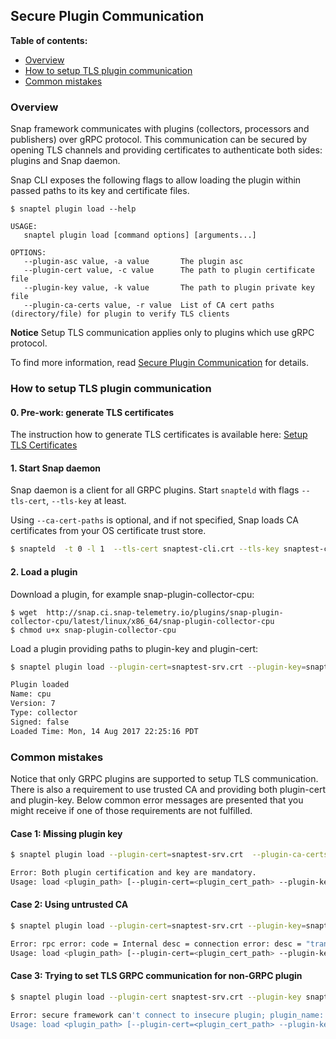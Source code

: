 ## Secure Plugin Communication

**Table of contents:**
  * [Overview](#overview)
  * [How to setup TLS plugin communication](#how-to-setup-tls-plugin-communication)
  * [Common mistakes](#common-mistakes)

### Overview
Snap framework communicates with plugins (collectors, processors and publishers) over gRPC protocol. This communication can be secured
by opening TLS channels and providing certificates to authenticate both sides: plugins and Snap daemon.

Snap CLI exposes the following flags to allow loading the plugin within passed paths to its key and certificate files.

```
$ snaptel plugin load --help

USAGE:
   snaptel plugin load [command options] [arguments...]

OPTIONS:
   --plugin-asc value, -a value       The plugin asc
   --plugin-cert value, -c value      The path to plugin certificate file
   --plugin-key value, -k value       The path to plugin private key file
   --plugin-ca-certs value, -r value  List of CA cert paths (directory/file) for plugin to verify TLS clients

```

**Notice** Setup TLS communication applies only to plugins which use gRPC protocol.

To find more information, read
[Secure Plugin Communication](https://github.com/intelsdi-x/snap/blob/master/docs/SECURE_PLUGIN_COMMUNICATION.md) for details.


### How to setup TLS plugin communication

#### 0. Pre-work: generate TLS certificates
The instruction how to generate TLS certificates is available here: [Setup TLS Certificates](https://github.com/intelsdi-x/snap/blob/master/docs/SETUP_TLS_CERTIFICATES.md)

#### 1. Start Snap daemon
Snap daemon is a client for all GRPC plugins. Start `snapteld` with flags `--tls-cert`, `--tls-key` at least.

Using `--ca-cert-paths` is optional, and if not specified, Snap loads CA certificates from your OS certificate trust store.

```sh
$ snapteld  -t 0 -l 1  --tls-cert snaptest-cli.crt --tls-key snaptest-cli.key --ca-cert-paths snaptest-ca.crt
```

#### 2. Load a plugin
Download a plugin, for example snap-plugin-collector-cpu:

```
$ wget  http://snap.ci.snap-telemetry.io/plugins/snap-plugin-collector-cpu/latest/linux/x86_64/snap-plugin-collector-cpu
$ chmod u+x snap-plugin-collector-cpu
```

Load a plugin providing paths to plugin-key and plugin-cert:

```sh
$ snaptel plugin load --plugin-cert=snaptest-srv.crt --plugin-key=snaptest-srv.key --plugin-ca-certs=snaptest-ca.crt snap-plugin-collector-cpu

Plugin loaded
Name: cpu
Version: 7
Type: collector
Signed: false
Loaded Time: Mon, 14 Aug 2017 22:25:16 PDT
```

### Common mistakes
Notice that only GRPC plugins are supported to setup TLS communication. There is also a requirement to use trusted CA and providing both plugin-cert and plugin-key.
Below common error messages are presented that you might receive if one of those requirements are not fulfilled.

#### Case 1: Missing plugin key

```sh
$ snaptel plugin load --plugin-cert=snaptest-srv.crt  --plugin-ca-certs=snaptest-ca.crt ../snap-plugin-lib-go/rand-collector

Error: Both plugin certification and key are mandatory.
Usage: load <plugin_path> [--plugin-cert=<plugin_cert_path> --plugin-key=<plugin_key_path> --plugin-ca-certs=<ca_cert_paths>]
```

#### Case 2: Using untrusted CA

```sh
$ snaptel plugin load --plugin-cert=snaptest-srv.crt --plugin-key=snaptest-srv.key --plugin-ca-certs=snaptest-ca.crt ../snap-plugin-lib-go/rand-collector

Error: rpc error: code = Internal desc = connection error: desc = "transport: authentication handshake failed: x509: certificate signed by unknown authority"
Usage: load <plugin_path> [--plugin-cert=<plugin_cert_path> --plugin-key=<plugin_key_path> --plugin-ca-certs=<ca_cert_paths>]
```

#### Case 3: Trying to set TLS GRPC communication for non-GRPC plugin

```sh
$ snaptel plugin load --plugin-cert snaptest-srv.crt --plugin-key snaptest-srv.key --plugin-ca-certs snaptest-ca.crt ../snap/snap-plugin-collector-mock1

Error: secure framework can't connect to insecure plugin; plugin_name: mock
Usage: load <plugin_path> [--plugin-cert=<plugin_cert_path> --plugin-key=<plugin_key_path> --plugin-ca-certs=<ca_cert_paths>]
```
